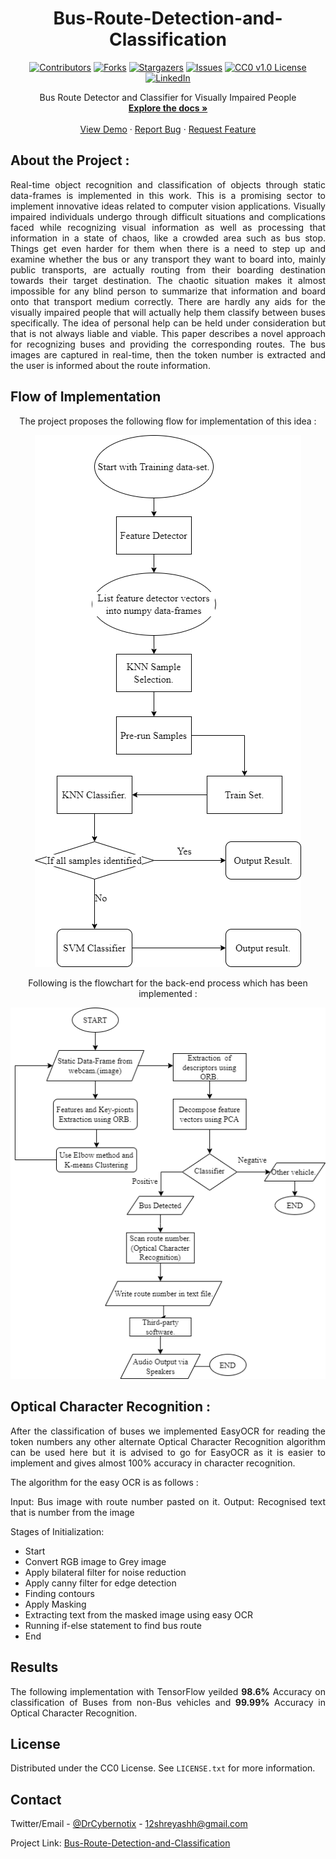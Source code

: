 <h1 align="center">Bus-Route-Detection-and-Classification</h1>

<div align="center">
 
[![Contributors][contributors-shield]][contributors-url]
[![Forks][forks-shield]][forks-url]
[![Stargazers][stars-shield]][stars-url]
[![Issues][issues-shield]][issues-url]
[![CC0 v1.0 License][license-shield]][license-url]
[![LinkedIn][linkedin-shield]][linkedin-url]
<!-- [![Webpage][web]][web-url] -->
 
 </div>
 


  <p align="center">
    Bus Route Detector and Classifier for Visually Impaired People
    <br />
    <a href="https://github.com/DrCybernotix/Bus-Route-Detection-and-Classification/blob/main/README.md"><strong>Explore the docs »</strong></a>
    <br />
    <br />
    <a href="https://github.com/DrCybernotix/Bus-Route-Detection-and-Classification/blob/main/README.md">View Demo</a>
    ·
    <a href="https://github.com/DrCybernotix/Bus-Route-Detection-and-Classification/issues">Report Bug</a>
    ·
    <a href="https://github.com/DrCybernotix/Bus-Route-Detection-and-Classification/issues">Request Feature</a>
  </p>

 
 <div align="justify">
 
 ## About the Project :
 
 Real-time object recognition and classification of objects through static data-frames is implemented in this work. This is a promising sector to implement innovative ideas
 related to computer vision applications. Visually impaired individuals undergo through difficult situations and complications faced while recognizing visual information as well
 as processing that information in a state of chaos, like a crowded area such as bus stop. Things get even harder for them when there is a need to step up and examine whether
 the bus or any transport they want to board into, mainly public transports, are actually routing from their boarding destination towards their target destination.
 The chaotic situation makes it almost impossible for any blind person to summarize that information and board onto that transport medium correctly. There are hardly any aids
 for the visually impaired people that will actually help them classify between buses specifically. The idea of personal help can be held under consideration but that is not 
 always liable and viable. This paper describes a novel approach for recognizing buses and providing the corresponding routes.  The bus images are captured in real-time, then 
 the token number is extracted and the user is informed about the route information. 
 
 ## Flow of Implementation 
 
 <div align="center">
  
The project proposes the following flow for implementation of this idea : 
 
<a href="https://github.com/DrCybernotix/Bus-Route-Detection-and-Classification/blob/main/DemoImages/Picture1.png">
    <img src="DemoImages/Picture1.png" alt="Flowchart of the Process">
</a>

 Following is the flowchart for the back-end process which has been implemented :
 
<a href="https://github.com/DrCybernotix/Bus-Route-Detection-and-Classification/blob/main/DemoImages/Picture2.png">
    <img src="DemoImages/Picture2.png" alt="Flowchart of the Process">
</a>
  
</div>
 
 ## Optical Character Recognition : 
 
 After the classification of buses we implemented EasyOCR for reading the token numbers any other alternate Optical Character Recognition algorithm can be used here but it is advised to go for EasyOCR as it is easier to implement and gives almost 100% accuracy in character recognition.




The algorithm for the easy OCR is as follows : 

 Input: Bus image with route number pasted on it.
 Output: Recognised text that is number from the image

Stages of Initialization:

   * Start 
   * Convert RGB image to Grey image
   * Apply bilateral filter for noise reduction
   * Apply canny filter for edge detection 
   * Finding contours
   * Apply Masking
   * Extracting text from the masked image using easy OCR
   * Running if-else statement to find bus route
   * End
 
 ## Results 
 
 The following implementation with TensorFlow yeilded **98.6%** Accuracy on classification of Buses from non-Bus vehicles and **99.99%** Accuracy in Optical Character Recognition.
 
 ## License

Distributed under the CC0 License. See `LICENSE.txt` for more information.
 
 ## Contact

Twitter/Email - [@DrCybernotix](https://twitter.com/DrCybernotix) - 12shreyashh@gmail.com

Project Link: [Bus-Route-Detection-and-Classification](https://github.com/DrCybernotix/Bus-Route-Detection-and-Classification)
 
 </div>
 
[contributors-shield]: https://img.shields.io/github/contributors/DrCybernotix/Bus-Route-Detection-and-Classification.svg?style=for-the-badge
[contributors-url]: https://github.com/DrCybernotix/Bus-Route-Detection-and-Classification/graphs/contributors
[forks-shield]: https://img.shields.io/github/forks/DrCybernotix/Bus-Route-Detection-and-Classification.svg?style=for-the-badge
[forks-url]: https://github.com/DrCybernotix/Bus-Route-Detection-and-Classification/network/members
[stars-shield]: https://img.shields.io/github/stars/DrCybernotix/Bus-Route-Detection-and-Classification.svg?style=for-the-badge
[stars-url]: https://github.com/DrCybernotix/Bus-Route-Detection-and-Classification/stargazers
[issues-shield]: https://img.shields.io/github/issues/DrCybernotix/Bus-Route-Detection-and-Classification?style=for-the-badge
[issues-url]: https://github.com/DrCybernotix/Bus-Route-Detection-and-Classification/issues
[license-shield]: https://img.shields.io/github/license/DrCybernotix/Bus-Route-Detection-and-Classification.svg?style=for-the-badge
[license-url]: https://github.com/DrCybernotix/Bus-Route-Detection-and-Classification/blob/main/LICENSE
[linkedin-shield]: https://img.shields.io/badge/-LinkedIn-black.svg?style=for-the-badge&logo=linkedin&colorB=555
[linkedin-url]: https://in.linkedin.com/in/shreyash-bhatkar-5bb904194
[product-screenshot]: images/screenshot.png
<!-- [web]: https://img.shields.io/website?down_color=red&down_message=offline&style=for-the-badge&up_color=blue&up_message=Click%20for%20Live%20Demo&url=https%3A%2F%2Feskimoio.netlify.app%2Findex.html
[web-url]: https://eskimoio.netlify.app/ -->
